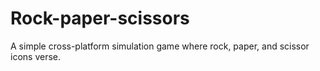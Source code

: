 # Rock-paper-scissors
A simple cross-platform simulation game where rock, paper, and scissor icons verse.
